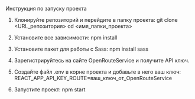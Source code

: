 Инструкция по запуску проекта

1. Клонируйте репозиторий и перейдите в папку проекта:
    git clone <URL_репозитория>
    cd <имя_папки_проекта>

2. Установите все зависимости:
    npm install

3. Установите пакет для работы с Sass:
    npm install sass

4. Зарегистрируйтесь на сайте OpenRouteService и получите API ключ.
5. Создайте файл .env в корне проекта и добавьте в него ваш ключ:
    REACT_APP_API_KEY_ROUTE=ваш_ключ_от_OpenRouteService

6. Запустите проект:
    npm start

